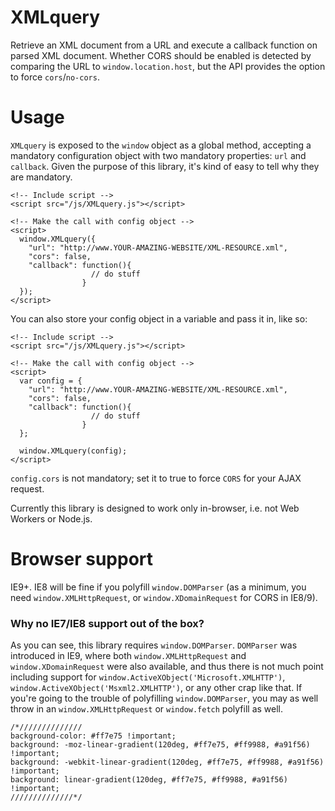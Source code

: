 # XMLquery
Retrieve an XML document from a URL and execute a callback function on parsed XML document. 
Whether CORS should be enabled is detected by comparing the URL to `window.location.host`, but the API provides the option to force `cors`/`no-cors`.

# Usage
`XMLquery` is exposed to the `window` object as a global method, accepting a mandatory configuration object with two mandatory properties: `url` and `callback`. Given the purpose of this library, it's kind of easy to tell why they are mandatory.

    <!-- Include script -->
    <script src="/js/XMLquery.js"></script>
    
    <!-- Make the call with config object -->
    <script>
      window.XMLquery({
        "url": "http://www.YOUR-AMAZING-WEBSITE/XML-RESOURCE.xml",
        "cors": false,
        "callback": function(){
                      // do stuff
                    }
      });
    </script>
    
You can also store your config object in a variable and pass it in, like so:

    <!-- Include script -->
    <script src="/js/XMLquery.js"></script>
    
    <!-- Make the call with config object -->
    <script>
      var config = {
        "url": "http://www.YOUR-AMAZING-WEBSITE/XML-RESOURCE.xml",
        "cors": false,
        "callback": function(){
                      // do stuff
                    }
      };
      
      window.XMLquery(config);
    </script>

`config.cors` is not mandatory; set it to true to force `CORS` for your AJAX request.

Currently this library is designed to work only in-browser, i.e. not Web Workers or Node.js.

# Browser support
IE9+. IE8 will be fine if you polyfill `window.DOMParser` (as a minimum, you need `window.XMLHttpRequest`, or `window.XDomainRequest` for CORS in IE8/9).

### Why no IE7/IE8 support out of the box?
As you can see, this library requires `window.DOMParser`. `DOMParser` was introduced in IE9, where both `window.XMLHttpRequest` and `window.XDomainRequest` were also available, and thus there is not much point including support for `window.ActiveXObject('Microsoft.XMLHTTP')`, `window.ActiveXObject('Msxml2.XMLHTTP')`, or any other crap like that. If you're going to the trouble of polyfilling `window.DOMParser`, you may as well throw in an `window.XMLHttpRequest` or `window.fetch` polyfill as well.




    /*//////////////
    background-color: #ff7e75 !important;
    background: -moz-linear-gradient(120deg, #ff7e75, #ff9988, #a91f56) !important;
    background: -webkit-linear-gradient(120deg, #ff7e75, #ff9988, #a91f56) !important;
    background: linear-gradient(120deg, #ff7e75, #ff9988, #a91f56) !important;
    //////////////*/
